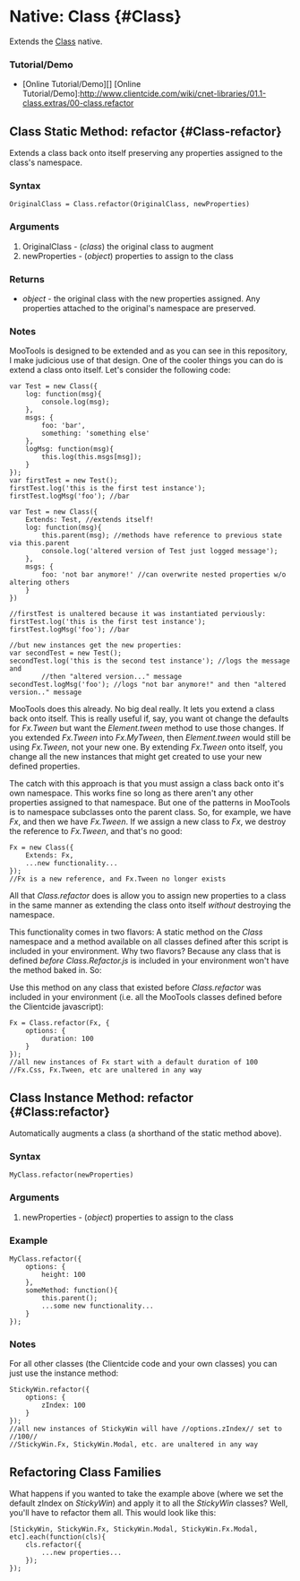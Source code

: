 Native: Class {#Class}
=====================

Extends the [Class][] native.

### Tutorial/Demo

* [Online Tutorial/Demo][]
[Online Tutorial/Demo]:http://www.clientcide.com/wiki/cnet-libraries/01.1-class.extras/00-class.refactor

Class Static Method: refactor {#Class-refactor}
-----------------------------------------------

Extends a class back onto itself preserving any properties assigned to the class's namespace.


### Syntax

	OriginalClass = Class.refactor(OriginalClass, newProperties)

### Arguments

1. OriginalClass - (*class*) the original class to augment
2. newProperties - (*object*) properties to assign to the class

### Returns

* *object* - the original class with the new properties assigned. Any properties attached to the original's namespace are preserved.

### Notes

MooTools is designed to be extended and as you can see in this repository, I make judicious use of that design. One of the cooler things you can do is extend a class onto itself. Let's consider the following code:


	var Test = new Class({
		log: function(msg){
			console.log(msg);
		},
		msgs: {
			foo: 'bar',
			something: 'something else'
		},
		logMsg: function(msg){
			this.log(this.msgs[msg]);
		}
	});
	var firstTest = new Test();
	firstTest.log('this is the first test instance');
	firstTest.logMsg('foo'); //bar

	var Test = new Class({
		Extends: Test, //extends itself!
		log: function(msg){
			this.parent(msg); //methods have reference to previous state via this.parent
			console.log('altered version of Test just logged message');
		},
		msgs: {
			foo: 'not bar anymore!' //can overwrite nested properties w/o altering others
		}
	})

	//firstTest is unaltered because it was instantiated perviously:
	firstTest.log('this is the first test instance');
	firstTest.logMsg('foo'); //bar

	//but new instances get the new properties:
	var secondTest = new Test();
	secondTest.log('this is the second test instance'); //logs the message and 
			//then "altered version..." message
	secondTest.logMsg('foo'); //logs "not bar anymore!" and then "altered version.." message

MooTools does this already. No big deal really. It lets you extend a class back onto itself. This is really useful if, say, you want ot change the defaults for *Fx.Tween* but want the *Element.tween* method to use those changes. If you extended *Fx.Tween* into *Fx.MyTween*, then *Element.tween* would still be using *Fx.Tween*, not your new one. By extending *Fx.Tween* onto itself, you change all the new instances that might get created to use your new defined properties.

The catch with this approach is that you must assign a class back onto it's own namespace. This works fine so long as there aren't any other properties assigned to that namespace. But one of the patterns in MooTools is to namespace subclasses onto the parent class. So, for example, we have *Fx*, and then we have *Fx.Tween*. If we assign a new class to *Fx*, we destroy the reference to *Fx.Tween*, and that's no good:

	Fx = new Class({
		Extends: Fx,
		...new functionality...
	});
	//Fx is a new reference, and Fx.Tween no longer exists

All that *Class.refactor* does is allow you to assign new properties to a class in the same manner as extending the class onto itself *without* destroying the namespace.

This functionality comes in two flavors: A static method on the *Class* namespace and a method available on all classes defined after this script is included in your environment. Why two flavors? Because any class that is defined *before* *Class.Refactor.js* is included in your environment won't have the method baked in. So:

Use this method on any class that existed before *Class.refactor* was included in your environment (i.e. all the MooTools classes defined before the Clientcide javascript):

	Fx = Class.refactor(Fx, {
		options: {
			duration: 100
		}
	});
	//all new instances of Fx start with a default duration of 100
	//Fx.Css, Fx.Tween, etc are unaltered in any way

Class Instance Method: refactor {#Class:refactor}
-------------------------------------------------

Automatically augments a class (a shorthand of the static method above).

### Syntax

	MyClass.refactor(newProperties)

### Arguments

1. newProperties - (*object*) properties to assign to the class

### Example

	MyClass.refactor({
		options: {
			height: 100
		},
		someMethod: function(){
			this.parent();
			...some new functionality...
		}
	});

### Notes

For all other classes (the Clientcide code and your own classes) you can just use the instance method:

	StickyWin.refactor({
		options: {
			zIndex: 100
		}
	});
	//all new instances of StickyWin will have //options.zIndex// set to //100//
	//StickyWin.Fx, StickyWin.Modal, etc. are unaltered in any way


Refactoring Class Families
--------------------------

What happens if you wanted to take the example above (where we set the default zIndex on *StickyWin*) and apply it to all the *StickyWin* classes? Well, you'll have to refactor them all. This would look like this:

	[StickyWin, StickyWin.Fx, StickyWin.Modal, StickyWin.Fx.Modal, etc].each(function(cls){
		cls.refactor({
			...new properties...
		});
	});


[Class]: http://docs.mootools.net/Class/Class